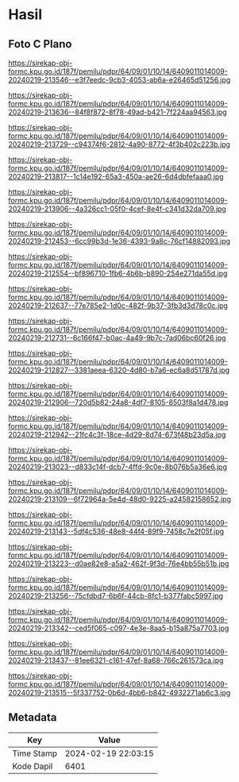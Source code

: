 # Hasil

## Foto C Plano

https://sirekap-obj-formc.kpu.go.id/187f/pemilu/pdpr/64/09/01/10/14/6409011014009-20240219-213546--e3f7eedc-9cb3-4053-ab6a-e26465d51256.jpg

https://sirekap-obj-formc.kpu.go.id/187f/pemilu/pdpr/64/09/01/10/14/6409011014009-20240219-213636--84f8f872-8f78-49ad-b421-7f224aa94563.jpg

https://sirekap-obj-formc.kpu.go.id/187f/pemilu/pdpr/64/09/01/10/14/6409011014009-20240219-213729--c94374f6-2812-4a90-8772-4f3b402c223b.jpg

https://sirekap-obj-formc.kpu.go.id/187f/pemilu/pdpr/64/09/01/10/14/6409011014009-20240219-213817--1c14e192-65a3-450a-ae26-6d4dbfefaaa0.jpg

https://sirekap-obj-formc.kpu.go.id/187f/pemilu/pdpr/64/09/01/10/14/6409011014009-20240219-213906--4a326cc1-05f0-4cef-8e4f-c341d32da709.jpg

https://sirekap-obj-formc.kpu.go.id/187f/pemilu/pdpr/64/09/01/10/14/6409011014009-20240219-212453--6cc99b3d-1e36-4393-9a8c-76cf14882093.jpg

https://sirekap-obj-formc.kpu.go.id/187f/pemilu/pdpr/64/09/01/10/14/6409011014009-20240219-212554--bf896710-1fb6-4b6b-b890-254e271da55d.jpg

https://sirekap-obj-formc.kpu.go.id/187f/pemilu/pdpr/64/09/01/10/14/6409011014009-20240219-212637--77e785e2-1d0c-482f-9b37-3fb3d3d78c0c.jpg

https://sirekap-obj-formc.kpu.go.id/187f/pemilu/pdpr/64/09/01/10/14/6409011014009-20240219-212731--6c166f47-b0ac-4a49-9b7c-7ad06bc60f26.jpg

https://sirekap-obj-formc.kpu.go.id/187f/pemilu/pdpr/64/09/01/10/14/6409011014009-20240219-212827--3381aeea-6320-4d80-b7a6-ec6a8d51787d.jpg

https://sirekap-obj-formc.kpu.go.id/187f/pemilu/pdpr/64/09/01/10/14/6409011014009-20240219-212906--720d5b82-24a8-4df7-8105-8503f8a1d478.jpg

https://sirekap-obj-formc.kpu.go.id/187f/pemilu/pdpr/64/09/01/10/14/6409011014009-20240219-212942--21fc4c3f-18ce-4d29-8d74-673f48b23d5a.jpg

https://sirekap-obj-formc.kpu.go.id/187f/pemilu/pdpr/64/09/01/10/14/6409011014009-20240219-213023--d833c14f-dcb7-4ffd-9c0e-8b076b5a36e6.jpg

https://sirekap-obj-formc.kpu.go.id/187f/pemilu/pdpr/64/09/01/10/14/6409011014009-20240219-213109--6f72964a-5e4d-48d0-9225-a24582158652.jpg

https://sirekap-obj-formc.kpu.go.id/187f/pemilu/pdpr/64/09/01/10/14/6409011014009-20240219-213143--5df4c536-48e8-44f4-89f9-7458c7e2f05f.jpg

https://sirekap-obj-formc.kpu.go.id/187f/pemilu/pdpr/64/09/01/10/14/6409011014009-20240219-213223--d0ae82e8-a5a2-462f-9f3d-76e4bb55b51b.jpg

https://sirekap-obj-formc.kpu.go.id/187f/pemilu/pdpr/64/09/01/10/14/6409011014009-20240219-213256--75cfdbd7-6b6f-44cb-8fc1-b377fabc5997.jpg

https://sirekap-obj-formc.kpu.go.id/187f/pemilu/pdpr/64/09/01/10/14/6409011014009-20240219-213342--ced5f065-c097-4e3e-8aa5-b15a875a7703.jpg

https://sirekap-obj-formc.kpu.go.id/187f/pemilu/pdpr/64/09/01/10/14/6409011014009-20240219-213437--81ee6321-c161-47ef-8a68-766c261573ca.jpg

https://sirekap-obj-formc.kpu.go.id/187f/pemilu/pdpr/64/09/01/10/14/6409011014009-20240219-213515--5f337752-0b6d-4bb6-b842-4932271ab6c3.jpg


## Metadata

| Key        | Value               |
| ---------- | ------------------- |
| Time Stamp | 2024-02-19 22:03:15 |
| Kode Dapil | 6401                |



